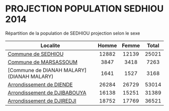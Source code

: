 # PROJECTION POPULATION SEDHIOU 2014
	
Répartition de la population de SEDHIOU projection selon le sexe
	
| Localite  | Homme | Femme | Total |
| --------- |:-----:|:-----:|:-----:|
| [Commune de SEDHIOU](SEDHIOU) | 12882 | 12139 | 25021 |
| [Commune de MARSASSOUM](MARSASSOUM) | 3847 | 3418 | 7263 |
| [Commune de DIANAH MALARY](DIANAH MALARY) | 1641 | 1527 | 3168 |
| [Arrondissement de DIENDE](DIENDE) | 26284 | 26729 | 53014 |
| [Arrondissement de DJIBABOUYA](DJIBABOUYA) | 16138 | 15251 | 31389 |
| [Arrondissement de DJIREDJI](DJIREDJI) | 18752 | 17769 | 36521 |
